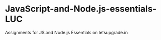 # JavaScript-and-Node.js-essentials-LUC
Assignments for JS and Node.js Essentials on letsupgrade.in
